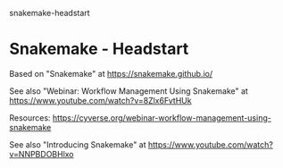 snakemake-headstart
# Snakemake - Headstart

Based on "Snakemake" at https://snakemake.github.io/

See also "Webinar: Workflow Management Using Snakemake" at https://www.youtube.com/watch?v=8Zlx6FvtHUk

Resources: https://cyverse.org/webinar-workflow-management-using-snakemake

See also "Introducing Snakemake" at https://www.youtube.com/watch?v=NNPBDOBHlxo
